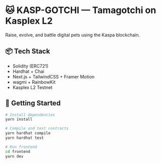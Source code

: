# 🐱 KASP-GOTCHI — Tamagotchi on Kasplex L2

Raise, evolve, and battle digital pets using the Kaspa blockchain.

## 📦 Tech Stack
- Solidity (ERC721)
- Hardhat + Chai
- Next.js + TailwindCSS + Framer Motion
- wagmi + RainbowKit
- Kasplex L2 Testnet

## 🚀 Getting Started

```bash
# Install dependencies
yarn install

# Compile and test contracts
yarn hardhat compile
yarn hardhat test

# Run frontend
cd frontend
yarn dev
